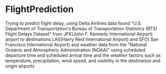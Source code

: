 # FlightPrediction
Trying to predict flight delay, using Delta Airlines data found "U.S. Department of Transportation's Bureau of Transportation Statistics (BTS) Flight Delays Dataset"
from JFK(John F. Kennedy International Airport) airport to destinations LAS(Harry Reid International Airport) and SFO(
San Francisco International Airport)
and weather data from the "National Oceanic and Atmospheric Administration (NOAA)"
using scheduled departure time and scheduled arrival time
and the weather factors such as temperature, precipitation, wind speed, and visibility in the destination and origin airports
